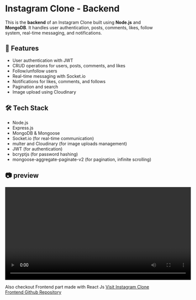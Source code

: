 # Instagram Clone - Backend

This is the **backend** of an Instagram Clone built using **Node.js** and **MongoDB**. It handles user authentication, posts, comments, likes, follow system, real-time messaging, and notifications.

## 🚀 Features
- User authentication with JWT
- CRUD operations for users, posts, comments, and likes
- Follow/unfollow users
- Real-time messaging with Socket.io
- Notifications for likes, comments, and follows
- Pagination and search
- Image upload using Cloudinary

## 🛠️ Tech Stack
- Node.js
- Express.js
- MongoDB & Mongoose
- Socket.io (for real-time communication)
- multer and Cloudinary (for image uploads management)
- JWT (for authentication)
- bcryptjs (for password hashing)
- mongoose-aggregate-paginate-v2 (for pagination, infinite scrolling)

## 📷 preview 
<video src='./project_preview//preview.mp4 controls' width='600'></video>


Also checkout Frontend part made with React Js 
[Visit Instagram Clone Frontend Github Repository](https://github.com/gourav247365/Instagram-Clone-Frontend)
